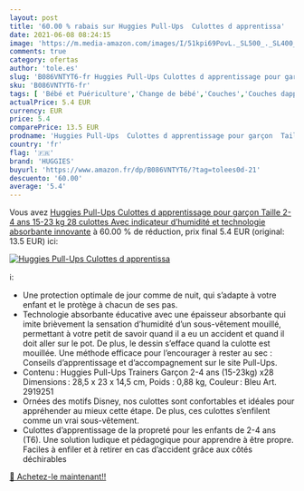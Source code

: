 ```yaml
---
layout: post
title: '60.00 % rabais sur Huggies Pull-Ups  Culottes d apprentissa'
date: 2021-06-08 08:24:15
image: 'https://m.media-amazon.com/images/I/51kpi69PovL._SL500_._SL400_.jpg'
comments: true
category: ofertas
author: 'tole.es'
slug: 'B086VNTYT6-fr Huggies Pull-Ups Culottes d apprentissage pour garçon...'
sku: 'B086VNTYT6-fr'
tags: [ 'Bébé et Puériculture','Change de bébé','Couches','Couches dapprentissage jetables','Couches jetables','huggies', ]
actualPrice: 5.4 EUR
currency: EUR
price: 5.4
comparePrice: 13.5 EUR
prodname: 'Huggies Pull-Ups  Culottes d apprentissage pour garçon  Taille 2-4 ans  15-23 kg   28 culottes  Avec indicateur d’humidité et technologie absorbante innovante'
country: 'fr'
flag: '🇫🇷'
brand: 'HUGGIES'
buyurl: 'https://www.amazon.fr/dp/B086VNTYT6/?tag=tolees0d-21'
descuento: '60.00'
average: '5.4'
---
```


Vous avez [Huggies Pull-Ups  Culottes d apprentissage pour garçon  Taille 2-4 ans  15-23 kg   28 culottes  Avec indicateur d’humidité et technologie absorbante innovante](https://www.amazon.fr/dp/B086VNTYT6/?tag=tolees0d-21)  à  60.00 % de réduction, prix final  5.4 EUR (original: 13.5 EUR) ici:

[![Huggies Pull-Ups  Culottes d apprentissa](https://m.media-amazon.com/images/I/51kpi69PovL._SL500_._SL400_.jpg)](https://www.amazon.fr/dp/B086VNTYT6/?tag=tolees0d-21)

ℹ️:

- Une protection optimale de jour comme de nuit, qui s’adapte à votre enfant et le protège à chacun de ses pas.
- Technologie absorbante éducative avec une épaisseur absorbante qui imite brièvement la sensation d’humidité d’un sous-vêtement mouillé, permettant à votre petit de savoir quand il a eu un accident et quand il doit aller sur le pot. De plus, le dessin s’efface quand la culotte est mouillée. Une méthode efficace pour l’encourager à rester au sec : Conseils d’apprentissage et d’accompagnement sur le site Pull-Ups.
- Contenu : Huggies Pull-Ups Trainers Garçon 2-4 ans (15-23kg) x28 Dimensions : 28,5 x 23 x 14,5 cm, Poids : 0,88 kg, Couleur : Bleu Art. 2919251
- Ornées des motifs Disney, nos culottes sont confortables et idéales pour appréhender au mieux cette étape. De plus, ces culottes s’enfilent comme un vrai sous-vêtement.
- Culottes d’apprentissage de la propreté pour les enfants de 2-4 ans (T6). Une solution ludique et pédagogique pour apprendre à être propre. Faciles à enfiler et à retirer en cas d’accident grâce aux côtés déchirables

[🛒 Achetez-le maintenant!!](https://www.amazon.fr/dp/B086VNTYT6/?tag=tolees0d-21)
